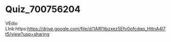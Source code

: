 # Quiz_700756204

VEdio LInk:https:https://drive.google.com/file/d/1AlR1tbzxez5Efv0ofcdqq_HttnA4l7t5/view?usp=sharing
